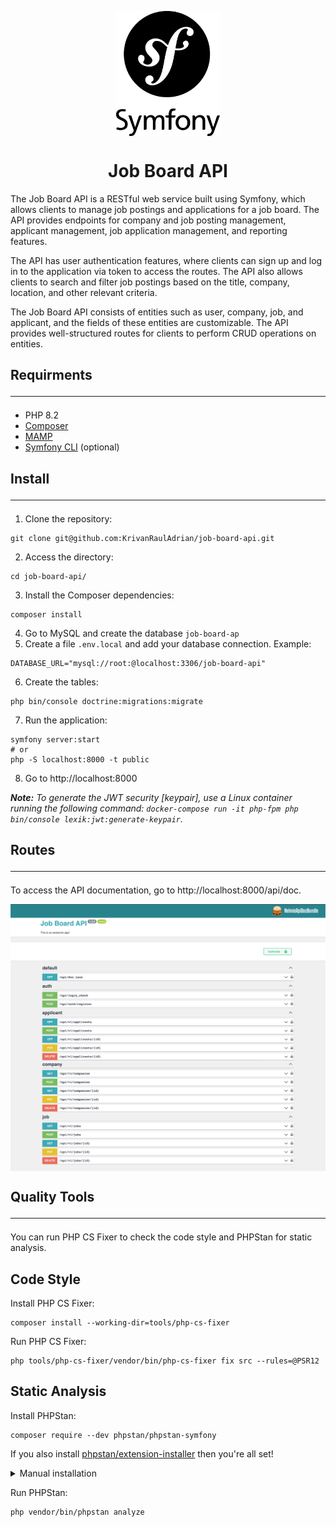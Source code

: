 <p align="center">
  <img align="center" height="200" src=" public/symfony.png">
</p>

<h1 align="center">Job Board API</h1>

The Job Board API is a RESTful web service built using Symfony, which allows clients to manage job postings and applications for a job board. The API provides endpoints for company and job posting management, applicant management, job application management, and reporting features.

The API has user authentication features, where clients can sign up and log in to the application via token to access the routes. The API also allows clients to search and filter job postings based on the title, company, location, and other relevant criteria.

The Job Board API consists of entities such as user, company, job, and applicant, and the fields of these entities are customizable. The API provides well-structured routes for clients to perform CRUD operations on entities.

## Requirments <hr/>

- PHP 8.2
- <a href="https://getcomposer.org/" rel="nofollow">Composer</a>
- <a href="https://www.mamp.info/en/mamp/windows/" rel="nofollow">MAMP</a>
- <a href="https://symfony.com/download" rel="nofollow">Symfony CLI</a> (optional)

## Install <hr/>

1. Clone the repository:

```
git clone git@github.com:KrivanRaulAdrian/job-board-api.git
```

2. Access the directory:

```
cd job-board-api/
```

3. Install the Composer dependencies:

```
composer install
```

4. Go to MySQL and create the database `job-board-ap`
5. Create a file `.env.local` and add your database connection. Example:

```dotenv
DATABASE_URL="mysql://root:@localhost:3306/job-board-api"
```

6. Create the tables:

```
php bin/console doctrine:migrations:migrate
```

7. Run the application:

```
symfony server:start
# or
php -S localhost:8000 -t public
```

8. Go to http://localhost:8000

***Note:** To generate the JWT security [keypair], use a Linux container running the following command: `docker-compose run -it php-fpm php bin/console lexik:jwt:generate-keypair`.*

## Routes <hr/>

To access the API documentation, go to http://localhost:8000/api/doc.

<p align="center">
  <img align="center" src=" public/job-board-api.png">
</p>

## Quality Tools <hr/>

You can run PHP CS Fixer to check the code style and PHPStan for static analysis.

## Code Style

Install PHP CS Fixer:

```
composer install --working-dir=tools/php-cs-fixer
```

Run PHP CS Fixer:

```
php tools/php-cs-fixer/vendor/bin/php-cs-fixer fix src --rules=@PSR12
```

## Static Analysis

Install PHPStan:

```
composer require --dev phpstan/phpstan-symfony
```

If you also install [phpstan/extension-installer](https://github.com/phpstan/extension-installer) then you're all set!

<details>
  <summary>Manual installation</summary>

If you don't want to use `phpstan/extension-installer`, include extension.neon in your project's PHPStan config:

```
includes:
    - vendor/phpstan/phpstan-symfony/extension.neon
```

To perform framework-specific checks, include also this file:

```
includes:
    - vendor/phpstan/phpstan-symfony/rules.neon
```
</details>

Run PHPStan:

```
php vendor/bin/phpstan analyze
```
